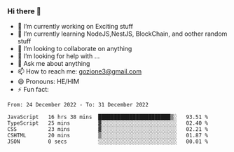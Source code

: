 ### Hi there 👋

<!--
**charlieScript/charlieScript** is a ✨ _special_ ✨ repository because its `README.md` (this file) appears on your GitHub profile.

Here are some ideas to get you started: -->

- 🔭 I’m currently working on Exciting stuff
- 🌱 I’m currently learning NodeJS,NestJS, BlockChain, and oother random stuff
- 👯 I’m looking to collaborate on anything
- 🤔 I’m looking for help with ...
- 💬 Ask me about anything
- 📫 How to reach me: gozione3@gmail.com
- 😄 Pronouns: HE/HIM
- ⚡ Fun fact: 
<!--START_SECTION:waka-->

```text
From: 24 December 2022 - To: 31 December 2022

JavaScript   16 hrs 38 mins  ███████████████████████▒░   93.51 %
TypeScript   25 mins         ▓░░░░░░░░░░░░░░░░░░░░░░░░   02.40 %
CSS          23 mins         ▓░░░░░░░░░░░░░░░░░░░░░░░░   02.21 %
CSHTML       20 mins         ▒░░░░░░░░░░░░░░░░░░░░░░░░   01.87 %
JSON         0 secs          ░░░░░░░░░░░░░░░░░░░░░░░░░   00.01 %
```

<!--END_SECTION:waka-->
